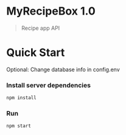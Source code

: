 # MyRecipeBox 1.0

> Recipe app API

# Quick Start

Optional: Change database info in config.env

### Install server dependencies

```bash
npm install
```

### Run

```bash
npm start
```
